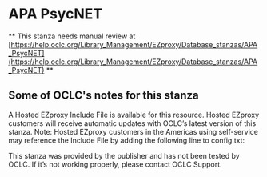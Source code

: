 # APA PsycNET
** This stanza needs manual review at [https://help.oclc.org/Library_Management/EZproxy/Database_stanzas/APA_PsycNET](https://help.oclc.org/Library_Management/EZproxy/Database_stanzas/APA_PsycNET) **

## Some of OCLC's notes for this stanza

A Hosted EZproxy Include File is available for this resource. Hosted EZproxy customers will receive automatic updates with OCLC&rsquo;s latest version of this stanza. Note: Hosted EZproxy customers in the Americas using self-service may reference the Include File by adding the following line to config.txt:

This stanza was provided by the publisher and has not been tested by OCLC. If it&rsquo;s not working properly, please contact OCLC Support.

&nbsp;
